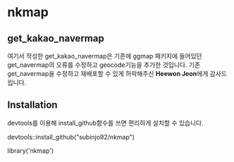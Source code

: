 # nkmap


## get_kakao_navermap

여기서 작성한 get_kakao_navermap은 기존에 ggmap 패키지에 들어있던 get_navermap의 오류를 수정하고 geocode기능을 추가한 것입니다. 기존 get_navermap을 수정하고 재배포할 수 있게 허락해주신 **Heewon Jeon**에게 감사드립니다.


## Installation

devtools를 이용해 install_github함수를 쓰면 편리하게 설치할 수 있습니다.


devtools::install_github("subinjo92/nkmap")


library('nkmap')
